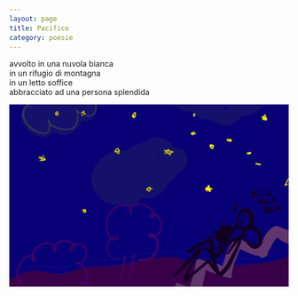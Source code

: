 ```yaml
---
layout: page
title: Pacifico
category: poesie
---
```


avvolto in una nuvola bianca  
in un rifugio di montagna  
in un letto soffice  
abbracciato ad una persona splendida  

![burida](assets/img/burida.png)
